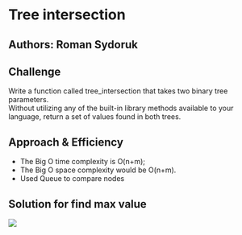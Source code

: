 # Tree intersection

## Authors: Roman Sydoruk

## Challenge
Write a function called tree_intersection that takes two binary tree parameters. \
Without utilizing any of the built-in library methods available to your language, return a set of values found in both trees.

## Approach & Efficiency
* The Big O time complexity is O(n+m);
* The Big O space complexity would be O(n+m).
* Used Queue to compare nodes


    
## Solution for find max value
<img src="https://github.com/sydoruk89/python-data-structures-and-algorithms/blob/master/assets/tree_insertion.png">
